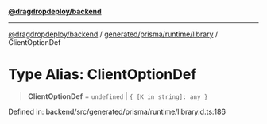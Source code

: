 [**@dragdropdeploy/backend**](../../../../../README.md)

***

[@dragdropdeploy/backend](../../../../../README.md) / [generated/prisma/runtime/library](../README.md) / ClientOptionDef

# Type Alias: ClientOptionDef

> **ClientOptionDef** = `undefined` \| `{ [K in string]: any }`

Defined in: backend/src/generated/prisma/runtime/library.d.ts:186
